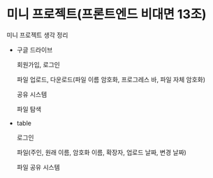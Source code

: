 # 미니 프로젝트(프론트엔드 비대면 13조)

미니 프로젝트 생각 정리
- 구글 드라이브 

 	회원가입, 로그인

	파일 업로드, 다운로드(파일 이름 암호화, 프로그레스 바, 파일 자체 암호화)

	공유 시스템

	파일 탐색

- table

    로그인

    파일(주인, 원래 이름, 암호화 이름, 확장자, 업로드 날짜, 변경 날짜)
	
    파일 공유 시스템